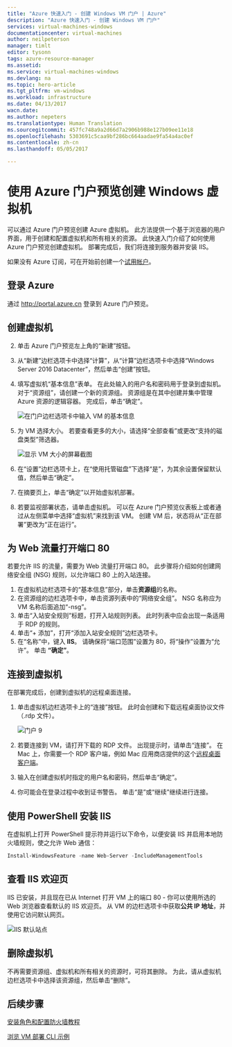```yaml
---
title: "Azure 快速入门 - 创建 Windows VM 门户 | Azure"
description: "Azure 快速入门 - 创建 Windows VM 门户"
services: virtual-machines-windows
documentationcenter: virtual-machines
author: neilpeterson
manager: timlt
editor: tysonn
tags: azure-resource-manager
ms.assetid: 
ms.service: virtual-machines-windows
ms.devlang: na
ms.topic: hero-article
ms.tgt_pltfrm: vm-windows
ms.workload: infrastructure
ms.date: 04/13/2017
wacn.date: 
ms.author: nepeters
ms.translationtype: Human Translation
ms.sourcegitcommit: 457fc748a9a2d66d7a2906b988e127b09ee11e18
ms.openlocfilehash: 5303691c5caa9bf286bc664aadae9fa54a4ac0ef
ms.contentlocale: zh-cn
ms.lasthandoff: 05/05/2017

---
```


# <a name="create-a-windows-virtual-machine-with-the-azure-portal-preview"></a>使用 Azure 门户预览创建 Windows 虚拟机

可以通过 Azure 门户预览创建 Azure 虚拟机。 此方法提供一个基于浏览器的用户界面，用于创建和配置虚拟机和所有相关的资源。 此快速入门介绍了如何使用 Azure 门户预览创建虚拟机。 部署完成后，我们将连接到服务器并安装 IIS。

如果没有 Azure 订阅，可在开始前创建一个[试用帐户](https://www.azure.cn/pricing/1rmb-trial/)。

## <a name="log-in-to-azure"></a>登录 Azure

通过 http://portal.azure.cn 登录到 Azure 门户预览。

## <a name="create-virtual-machine"></a>创建虚拟机

2. 单击 Azure 门户预览左上角的“新建”按钮。

3. 从“新建”边栏选项卡中选择“计算”，从“计算”边栏选项卡中选择“Windows Server 2016 Datacenter”，然后单击“创建”按钮。

4. 填写虚拟机“基本信息”表单。 在此处输入的用户名和密码用于登录到虚拟机。 对于“资源组”，请创建一个新的资源组。 资源组是在其中创建并集中管理 Azure 资源的逻辑容器。 完成后，单击“确定”。

    ![在门户边栏选项卡中输入 VM 的基本信息](./media/quick-create-portal/create-windows-vm-portal-basic-blade.png)  

5. 为 VM 选择大小。 若要查看更多的大小，请选择“全部查看”或更改“支持的磁盘类型”筛选器。 

    ![显示 VM 大小的屏幕截图](./media/quick-create-portal/create-windows-vm-portal-sizes.png)  

6. 在“设置”边栏选项卡上，在“使用托管磁盘”下选择“是”，为其余设置保留默认值，然后单击“确定”。

7. 在摘要页上，单击“确定”以开始虚拟机部署。

8. 若要监视部署状态，请单击虚拟机。 可以在 Azure 门户预览仪表板上或者通过从左侧菜单中选择“虚拟机”来找到该 VM。 创建 VM 后，状态将从“正在部署”更改为“正在运行”。

## <a name="open-port-80-for-web-traffic"></a>为 Web 流量打开端口 80 

若要允许 IIS 的流量，需要为 Web 流量打开端口 80。 此步骤将介绍如何创建网络安全组 (NSG) 规则，以允许端口 80 上的入站连接。

1. 在虚拟机边栏选项卡的“基本信息”部分，单击**资源组**的名称。
2. 在资源组的边栏选项卡中，单击资源列表中的“网络安全组”。 NSG 名称应为 VM 名称后面追加“-nsg”。
3. 单击“入站安全规则”标题，打开入站规则列表。 此时列表中应会出现一条适用于 RDP 的规则。
4. 单击“+ 添加”，打开“添加入站安全规则”边栏选项卡。
5. 在“名称”中，键入 **IIS**。 请确保将“端口范围”设置为 80，将“操作”设置为“允许”。 单击 **“确定”**。

## <a name="connect-to-virtual-machine"></a>连接到虚拟机

在部署完成后，创建到虚拟机的远程桌面连接。

1. 单击虚拟机边栏选项卡上的“连接”按钮。 此时会创建和下载远程桌面协议文件（.rdp 文件）。

    ![门户 9](./media/quick-create-portal/quick-create-portal/portal-quick-start-9.png) 

2. 若要连接到 VM，请打开下载的 RDP 文件。 出现提示时，请单击“连接”。 在 Mac 上，你需要一个 RDP 客户端，例如 Mac 应用商店提供的这个[远程桌面客户端](https://itunes.apple.com/us/app/microsoft-remote-desktop/id715768417?mt=12)。

3. 输入在创建虚拟机时指定的用户名和密码，然后单击“确定”。

4. 你可能会在登录过程中收到证书警告。 单击“是”或“继续”继续进行连接。

## <a name="install-iis-using-powershell"></a>使用 PowerShell 安装 IIS

在虚拟机上打开 PowerShell 提示符并运行以下命令，以便安装 IIS 并启用本地防火墙规则，使之允许 Web 通信：

```powershell
Install-WindowsFeature -name Web-Server -IncludeManagementTools
```

## <a name="view-the-iis-welcome-page"></a>查看 IIS 欢迎页

IIS 已安装，并且现在已从 Internet 打开 VM 上的端口 80 - 你可以使用所选的 Web 浏览器查看默认的 IIS 欢迎页。 从 VM 的边栏选项卡中获取**公共 IP 地址**，并使用它访问默认网页。 

![IIS 默认站点](./media/quick-create-powershell/default-iis-website.png) 

## <a name="delete-virtual-machine"></a>删除虚拟机

不再需要资源组、虚拟机和所有相关的资源时，可将其删除。 为此，请从虚拟机边栏选项卡中选择该资源组，然后单击“删除”。

## <a name="next-steps"></a>后续步骤

[安装角色和配置防火墙教程](hero-role.md?toc=%2fazure%2fvirtual-machines%2fwindows%2ftoc.json)

[浏览 VM 部署 CLI 示例](cli-samples.md?toc=%2fazure%2fvirtual-machines%2fwindows%2ftoc.json)

